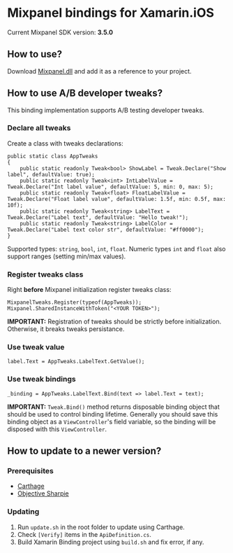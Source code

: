 # Mixpanel bindings for Xamarin.iOS

Current Mixpanel SDK version: **3.5.0**

## How to use?

Download [Mixpanel.dll](Mixpanel.dll) and add it as a reference to your project.

## How to use A/B developer tweaks?

This binding implementation supports A/B testing developer tweaks.

### Declare all tweaks

Create a class with tweaks declarations:
```
public static class AppTweaks
{
    public static readonly Tweak<bool> ShowLabel = Tweak.Declare("Show label", defaultValue: true);
    public static readonly Tweak<int> IntLabelValue = Tweak.Declare("Int label value", defaultValue: 5, min: 0, max: 5);
    public static readonly Tweak<float> FloatLabelValue = Tweak.Declare("Float label value", defaultValue: 1.5f, min: 0.5f, max: 10f);
    public static readonly Tweak<string> LabelText = Tweak.Declare("Label text", defaultValue: "Hello tweak!");
    public static readonly Tweak<string> LabelColor = Tweak.Declare("Label text color str", defaultValue: "#ff0000");
}
```
Supported types: `string`, `bool`, `int`, `float`. Numeric types `int` and `float` also support ranges (setting min/max values).

### Register tweaks class

Right **before** Mixpanel initialization register tweaks class:
```
MixpanelTweaks.Register(typeof(AppTweaks));
Mixpanel.SharedInstanceWithToken("<YOUR TOKEN>");
```

**IMPORTANT:** Registration of tweaks should be strictly before initialization. Otherwise, it breaks tweaks persistance.

### Use tweak value

```
label.Text = AppTweaks.LabelText.GetValue();
```

### Use tweak bindings

```
_binding = AppTweaks.LabelText.Bind(text => label.Text = text);
```

**IMPORTANT:** `Tweak.Bind()` method returns disposable binding object that should be used to control binding lifetime.
Generally you should save this binding object as a `ViewController`'s field variable, so the binding will be disposed with this `ViewController`.


## How to update to a newer version?

### Prerequisites

- [Carthage](https://github.com/Carthage/Carthage)
- [Objective Sharpie](https://download.xamarin.com/objective-sharpie/ObjectiveSharpie.pkg)

### Updating

1. Run `update.sh` in the root folder to update using Carthage.
2. Check `[Verify]` items in the `ApiDefinition.cs`.
3. Build Xamarin Binding project using `build.sh` and fix error, if any.
